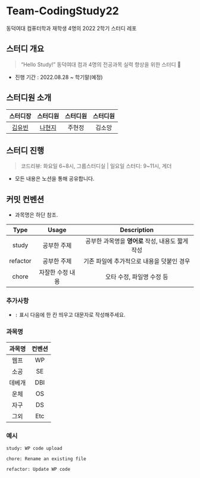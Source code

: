 # Team-CodingStudy22
동덕여대 컴퓨터학과 재학생 4명의 2022 2학기 스터디 레포
## 스터디 개요
> “Hello Study!” 동덕여대 컴과 4명의 전공과목 실력 향상을 위한 스터디 👋 

- 진행 기간 : 2022.08.28 ~ 학기말(예정)

## 스터디원 소개

<!-- ALL-CONTRIBUTORS-LIST:START - Do not remove or modify this section -->
<!-- prettier-ignore-start -->
<!-- markdownlint-disable -->

<!-- markdownlint-restore -->
<!-- prettier-ignore-end -->

<!-- ALL-CONTRIBUTORS-LIST:END -->
|스터디장|스터디원|스터디원|스터디원|
|:---:|:---:|:---:|:---:|
|[김유빈](https://github.com/yubin21)|[나현지](https://github.com/Developer-HyeonJi)|주현정|김소망|

## 스터디 진행
> 코드리뷰: 화요일 6\~8시, 그룹스터디실 \| 일요일 스터디: 9\~11시, 게더
- 모든 내용은 노션을 통해 공유합니다.

## 커밋 컨벤션
- 과목명은 하단 참조.

|Type|Usage|Description|
|:---:|:----:|:-----:|
|study|공부한 주제|공부한 과목명을 **영어로** 작성, 내용도 짧게 작성|
|refactor|공부한 주제|기존 파일에 추가적으로 내용을 덧붙인 경우|
|chore|자잘한 수정 내용|오타 수정, 파일명 수정 등|

### 추가사항
- `:` 표시 다음에 한 칸 띄우고 대문자로 작성해주세요.

### 과목명
|과목명|컨벤션|
|:---:|:---:|
|웹프|WP|
|소공|SE|
|데베개|DBI|
|운체|OS|
|자구|DS|
|그외|Etc|

### 예시
```
study: WP code upload

chore: Rename an existing file

refactor: Update WP code
```
